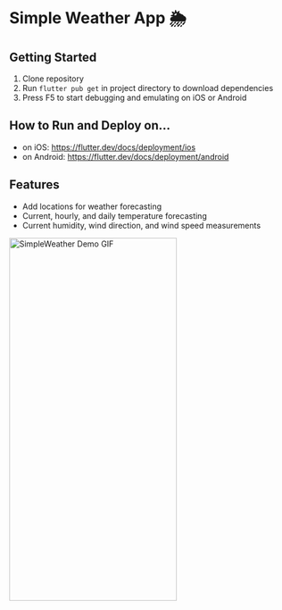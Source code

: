 # Simple Weather App 🌦

## Getting Started

1. Clone repository
2. Run `flutter pub get` in project directory to download dependencies
3. Press F5 to start debugging and emulating on iOS or Android

## How to Run and Deploy on...
- on iOS: https://flutter.dev/docs/deployment/ios
- on Android: https://flutter.dev/docs/deployment/android

## Features
- Add locations for weather forecasting
- Current, hourly, and daily temperature forecasting
- Current humidity, wind direction, and wind speed measurements

<img src="https://github.com/shanjng/SimpleWeather/blob/master/app_test.gif" alt="SimpleWeather Demo GIF"
	title="SimpleWeather Demo" width="300" height="650" />
